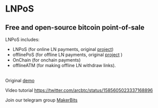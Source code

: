 <h1>
LNPoS
</h1>

## Free and open-source bitcoin point-of-sale


LNPoS includes:

- LNPoS (for online LN payments, original <a href="https://github.com/arcbtc/LNPoS">project</a>)
- offlinePoS (for offline LN payments, original <a href="https://github.com/arcbtc/offlinePoS">project</a> )
- OnChain (for onchain payments)
- offlineATM (for making offline LN withdraw links).
  <br></br>

Original <a href="https://twitter.com/arcbtc/status/1484942260013838336">demo</a>

Video tutorial <a href="https://twitter.com/arcbtc/status/1585605023337168896">https://twitter.com/arcbtc/status/1585605023337168896</a>

Join our telegram group <a href="https://t.me/makerbits">MakerBits</a>
